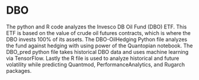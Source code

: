 # DBO
The python and R code analyzes the Invesco DB Oil Fund (DBO) ETF. This ETF is based on the value of crude oil futures contracts, which is where the DBO invests 100% of its assets.
The DBO-OilHedging Python file analyzes the fund against hedging with using power of the Quantopian notebook. The DBO_pred python file takes historical DBO data and uses machine learning via TensorFlow. Lastly the R file is used to analyze historical and future volatility while predicting Quantmod, PerformanceAnalytics, and Rugarch packages. 
